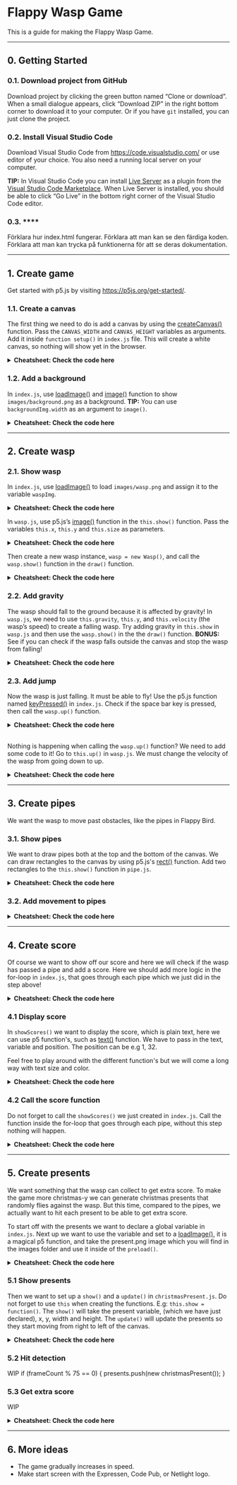 # Flappy Wasp Game

This is a guide for making the Flappy Wasp Game.

---


## 0. **Getting Started**

### 0.1. **Download project from GitHub**
Download project by clicking the green button named “Clone or download”. When a small dialogue appears, click “Download ZIP” in the right bottom corner to download it to your computer. Or if you have `git` installed, you can just clone the project.

### 0.2. **Install Visual Studio Code**
Download Visual Studio Code from https://code.visualstudio.com/ or use editor of your choice. You also need a running local server on your computer.

**TIP:** In Visual Studio Code you can install [Live Server](https://marketplace.visualstudio.com/items?itemName=ritwickdey.LiveServer) as a plugin from the [Visual Studio Code Marketplace](https://marketplace.visualstudio.com/). When Live Server is installed, you should be able to click “Go Live” in the bottom right corner of the Visual Studio Code editor.

### 0.3. ****
Förklara hur index.html fungerar.
Förklara att man kan se den färdiga koden.
Förklara att man kan trycka på funktionerna för att se deras dokumentation.

---


## 1. **Create game**
Get started with p5.js by visiting https://p5js.org/get-started/.

### 1.1. **Create a canvas**
The first thing we need to do is add a canvas by using the [createCanvas()](https://p5js.org/reference/#/p5/createCanvas) function. Pass the `CANVAS_WIDTH` and `CANVAS_HEIGHT` variables as arguments. Add it inside `function setup()` in `index.js` file. This will create a white canvas, so nothing will show yet in the browser.

<details>
<summary><b>Cheatsheet: Check the code here</b></summary>
<h4>index.js</h4><pre>
function setup() {
  <b>createCanvas(CANVAS_WIDTH, CANVAS_HEIGHT);</b>
}</pre>
</details>

### 1.2. **Add a background**
In `index.js`, use [loadImage()](https://p5js.org/reference/#/p5/loadImage) and [image()](https://p5js.org/reference/#/p5/image) function to show `images/background.png` as a background. **TIP:** You can use `backgroundImg.width` as an argument to `image()`.

<details>
<summary><b>Cheatsheet: Check the code here</b></summary>
<h4>index.js</h4><pre>
function preload() {
  <b>backgroundImg = loadImage("images/background.png");</b>
}<br>
function draw() {
  <b>image(backgroundImg, 0, 0, backgroundImg.width, CANVAS_HEIGHT);</b>
}</pre>
</details>

---


## 2. **Create wasp**


### 2.1. **Show wasp**
In `index.js`, use [loadImage()](https://p5js.org/reference/#/p5/loadImage) to load `images/wasp.png` and assign it to the variable `waspImg`.

<details>
<summary><b>Cheatsheet: Check the code here</b></summary>
<h4>index.js</h4><pre>
function preload() {
  <b>waspImg = loadImage("images/wasp.png");</b>
}</pre>
</details>

In `wasp.js`, use p5.js’s [image()](https://p5js.org/reference/#/p5/image) function in the `this.show()` function. Pass the variables `this.x`, `this.y` and `this.size` as parameters.

<details>
<summary><b>Cheatsheet: Check the code here</b></summary>
<h4>wasp.js</h4><pre>
this.show = function() {
  <b>image(waspImg, this.x - 16, this.y - 16, 32, 32);</b>
}</pre>
</details>

Then create a new wasp instance, `wasp = new Wasp()`, and call the `wasp.show()` function in the `draw()` function.

<details>
<summary><b>Cheatsheet: Check the code here</b></summary>
<h4>index.js</h4><pre>
function preload() {
  backgroundImg = loadImage("background.png");
  <b>waspImg = loadImage("wasp.png");</b>
}<br>
function startGame() {
  <b>wasp = new Wasp();</b>
}<br>
function draw() {
  image(backgroundImg, 0, 0, backgroundImg.width, CANVAS_HEIGHT);
  <b>wasp.show();</b>
}</pre>
<h4>wasp.js</h4><pre>
this.show = function() {
  <b>image(waspImg, this.x - 16, this.y - 16, 32, 32);</b>
}</pre>
</details>


### 2.2. **Add gravity**
The wasp should fall to the ground because it is affected by gravity! In `wasp.js`, we need to use `this.gravity`, `this.y`, and `this.velocity` (the wasp’s speed) to create a falling wasp. Try adding gravity in `this.show` in `wasp.js` and then use the `wasp.show()` in the the `draw()` function. **BONUS:** See if you can check if the wasp falls outside the canvas and stop the wasp from falling!

<details>
<summary><b>Cheatsheet: Check the code here</b></summary>
<h4>wasp.js</h4><pre>
this.update = function() {
  <b>this.velocity += this.gravity;</b>
  <b>this.velocity += 0.2;</b>
  <b>this.y += this.velocity;</b>
}</pre>
</details>


### 2.3. **Add jump**
Now the wasp is just falling. It must be able to fly! Use the p5.js function named [keyPressed()](https://p5js.org/reference/#/p5/keyPressed) in `index.js`. Check if the space bar key is pressed, then call the `wasp.up()` function.

<details>
<summary><b>Cheatsheet: Check the code here</b></summary>
<h4>index.js</h4><pre>
function keyPressed() {
  <b>if (key === " ") {
    wasp.up();
  }</b>
}</pre>
</details><br>

Nothing is happening when calling the `wasp.up()` function? We need to add some code to it! Go to `this.up()` in `wasp.js`. We must change the velocity of the wasp from going down to up.

<details>
<summary><b>Cheatsheet: Check the code here</b></summary>
<h4>wasp.js</h4><pre>
this.up = function() {
  <b>this.velocity += this.lift;</b>
}</pre>
</details>

---


## 3. **Create pipes**
We want the wasp to move past obstacles, like the pipes in Flappy Bird.

### 3.1. **Show pipes**
We want to draw pipes both at the top and the bottom of the canvas. We can draw rectangles to the canvas by using p5.js's [rect()](https://p5js.org/reference/#/p5/rect) function. Add two rectangles to the `this.show()` function in `pipe.js`. 

<details>
<summary><b>Cheatsheet: Check the code here</b></summary>
<h4>pipe.js</h4><pre>
this.show = function() {
  <b>fill(121, 85, 72);</b>
  <b>rect(this.x, 0, this.width, this.topPipeHeight);</b>
  <b>rect(this.x, CANVAS_HEIGHT - this.bottomPipeHeight, this.width, this.bottomPipeHeight);</b>
}</pre>
<h4>index.js</h4><pre>
function startGame() {
  <b>pipes = [];</b>
  <b>pipes.push(new Pipe());</b>
}<br>
function draw() {
  <b>pipe.show();</b>
}</pre>
</details>


### 3.2. **Add movement to pipes**

<details>
<summary><b>Cheatsheet: Check the code here</b></summary>
<h4>pipe.js</h4><pre>
this.update = function() {
  <b>this.x -= this.speed;</b>
}</pre>
</details>

---


## 4. **Create score**
Of course we want to show off our score and here we will check if the wasp has passed a pipe and add a score.
Here we should add more logic in the for-loop in `index.js`, that goes through each pipe which we just did in the step above!

<details>
<summary><b>Cheatsheet: Check the code here</b></summary>
<h4>index.js</h4><pre>
  <b>if (pipes[i].pass(wasp)) {</b>
    <b>score++;</b>
  <b>}</pre></b>
</details>

### 4.1 **Display score**
In `showScores()` we want to display the score, which is plain text, here we can use p5 function's, such as [text()](https://p5js.org/reference/#/p5/text) function. We have to pass in the text, variable and position. The position can be e.g 1, 32.

Feel free to play around with the different function's but we will come a long way with text size and color.

<details>
<summary><b>Cheatsheet: Check the code here</b></summary>
<h4>index.js</h4><pre>
function showScores() {
  <b>fill(000);</b>
  <b>textSize(32);</b>
  <b>text("Score: " + score, 1, 32);</b>
}</pre>
</details>

### 4.2 **Call the score function**
Do not forget to call the `showScores()` we just created in `index.js`. Call the function inside the for-loop that goes through each pipe, without this step nothing will happen.

<details>
<summary><b>Cheatsheet: Check the code here</b></summary>
<h4>index.js</h4><pre>
<b>showScores();</pre></b>
</details>

---


## 5. **Create presents**
We want something that the wasp can collect to get extra score. To make the game more christmas-y we can generate christmas presents that randomly flies against the wasp. But this time, compared to the pipes, we actually want to hit each present to be able to get extra score. 

To start off with the presents we want to declare a global variable in `index.js`. Next up we want to use the variable and set to a [loadImage()](https://p5js.org/reference/#/p5/loadimage), it is a magical p5 function, and take the present.png image which you will find in the images folder and use it inside of the `preload()`.

<details>
<summary><b>Cheatsheet: Check the code here</b></summary>
<h4>index.js</h4><pre>
<b>let presentImg;</b>
<br>
function preload() {
  waspImg = loadImage('wasp.png');
  backgroundImg = loadImage('background.png');
<b>  presentImg = loadImage('present.png');</b>
<b>}</pre></b>
</details>

### 5.1 **Show presents**
Then we want to set up a `show()` and a `update()` in `christmasPresent.js`. Do not forget to use `this` when creating the functions. E.g: `this.show = function()`.
The `show()` will take the present variable, (which we have just declared), x, y, width and height.
The `update()` will update the presents so they start moving from right to left of the canvas.

<details>
<summary><b>Cheatsheet: Check the code here</b></summary>
<h4>christmasPresent.js</h4><pre>
<b>this.show = function() {</b>
<b> image(presentImg, this.x, this.y, this.width, this.height);</b>
<b>}</b>
<br>
<b>this.update = function() {</b>
<b> this.x -= this.speed;</b>
<b>}</pre></b>
</details>

### 5.2 **Hit detection**
WIP
  if (frameCount % 75 == 0) {
    presents.push(new christmasPresent());
  }
### 5.3 **Get extra score**
WIP
<details>
<summary><b>Cheatsheet: Check the code here</b></summary>
<h4>index.js</h4><pre>
<b>for (let i = presents.length-1; i >= 0; i--) {</b>
<b> presents[i].show();</b>
<b> presents[i].update();</b>
<b> if (presents[i].hits(wasp)) {</b>
<b>   score += 3;</b>
<b>   presents.splice(i, 1);</b>
<b> }</b>
<b>}</b>
<b>reset() {</b>
<b> presents = [];</b>
<b> presents.push(new christmasPresent());</b>
<b>}</pre></b>
</details>

---


## 6. **More ideas**
- The game gradually increases in speed.
- Make start screen with the Expressen, Code Pub, or Netlight logo.



